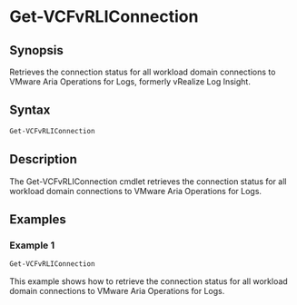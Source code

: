 # Get-VCFvRLIConnection

## Synopsis

Retrieves the connection status for all workload domain connections to VMware Aria Operations for Logs, formerly vRealize Log Insight.

## Syntax

```powershell
Get-VCFvRLIConnection
```

## Description

The Get-VCFvRLIConnection cmdlet retrieves the connection status for all workload domain connections to VMware Aria Operations for Logs.

## Examples

### Example 1

```powershell
Get-VCFvRLIConnection
```

This example shows how to retrieve the connection status for all workload domain connections to VMware Aria Operations for Logs.
